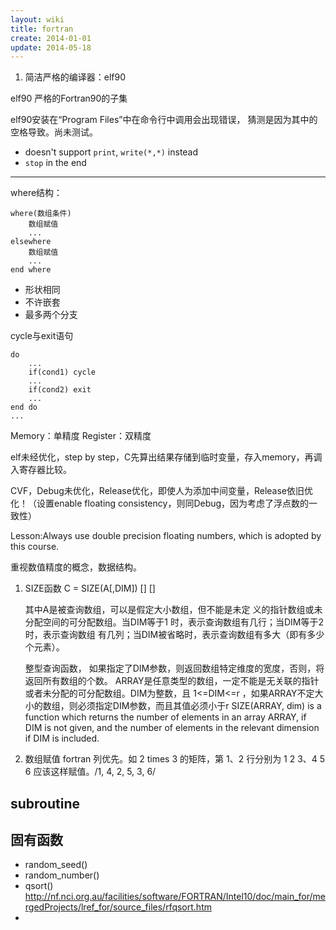 ```yaml
---
layout: wiki
title: fortran
create: 2014-01-01
update: 2014-05-18
---
```


1. 简洁严格的编译器：elf90

elf90 严格的Fortran90的子集

elf90安装在“Program Files”中在命令行中调用会出现错误，
猜测是因为其中的空格导致。尚未测试。

- doesn't support `print`, `write(*,*)` instead
- `stop` in the end


----

where结构：

    where(数组条件)
	    数组赋值
		...
	elsewhere
		数组赋值
		...
	end where

* 形状相同
* 不许嵌套
* 最多两个分支

cycle与exit语句
		
    do
		...
		if(cond1) cycle
		...
		if(cond2) exit
		...
	end do
	...


Memory：单精度
Register：双精度

elf未经优化，step by step，C先算出结果存储到临时变量，存入memory，再调入寄存器比较。

CVF，Debug未优化，Release优化，即使人为添加中间变量，Release依旧优化！（设置enable floating consistency，则同Debug，因为考虑了浮点数的一致性）

Lesson:Always use double precision floating numbers, which is adopted by this course.

重视数值精度的概念，数据结构。	


1. SIZE函数  C = SIZE(A[,DIM]) [] []
   
   其中A是被查询数组，可以是假定大小数组，但不能是未定
义的指针数组或未分配空间的可分配数组。当DIM等于1
时，表示查询数组有几行；当DIM等于2时，表示查询数组
有几列；当DIM被省略时，表示查询数组有多大（即有多少
个元素）。
   
   整型查询函数，
   如果指定了DIM参数，则返回数组特定维度的宽度，否则，将返回所有数组的个数。
  ARRAY是任意类型的数组，一定不能是无关联的指针或者未分配的可分配数组。DIM为整数，且 1<=DIM<=r ，如果ARRAY不定大小的数组，则必须指定DIM参数，而且其值必须小于r
SIZE(ARRAY, dim) is a function which returns the number of elements in an array ARRAY, if DIM is not given, and the number of elements in the relevant dimension if DIM is included.

2. 数组赋值
fortran 列优先。如 2 times 3 的矩阵，第 1、2 行分别为 1 2 3、4 5 6
应该这样赋值。/1, 4, 2, 5, 3, 6/


## subroutine



## 固有函数

- random_seed()
- random_number()
- qsort() http://nf.nci.org.au/facilities/software/FORTRAN/Intel10/doc/main_for/mergedProjects/lref_for/source_files/rfqsort.htm
- 